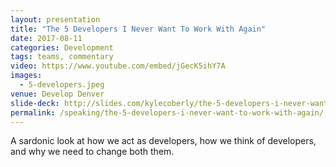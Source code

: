 ```yaml
---
layout: presentation
title: "The 5 Developers I Never Want To Work With Again"
date: 2017-08-11
categories: Development
tags: teams, commentary
video: https://www.youtube.com/embed/jGecK5ihY7A
images:
  - 5-developers.jpeg
venue: Develop Denver
slide-deck: http://slides.com/kylecoberly/the-5-developers-i-never-want-to-work-with-again#/
permalink: /speaking/the-5-developers-i-never-want-to-work-with-again/
---
```

A sardonic look at how we act as developers, how we think of developers, and why we need to change both them.
